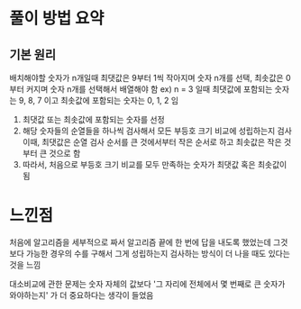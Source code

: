 # 풀이 방법 요약
## 기본 원리 
배치해야할 숫자가 n개일때 최댓값은 9부터 1씩 작아지며 숫자 n개를 선택, 최솟값은 0부터 커지며 숫자 n개를 선택해서 배열해야 함
    ex) n = 3 일때 최댓값에 포함되는 숫자는 9, 8, 7 이고 최솟값에 포함되는 숫자는 0, 1, 2 임
1. 최댓값 또는 최솟값에 포함되는 숫자를 선정
2. 해당 숫자들의 순열들을 하나씩 검사해서 모든 부등호 크기 비교에 성립하는지 검사
    이때, 최댓값은 순열 검사 순서를 큰 것에서부터 작은 순서로 하고 최솟값은 작은 것부터 큰 것으로 함
3. 따라서, 처음으로 부등호 크기 비교를 모두 만족하는 숫자가 최댓값 혹은 최솟값이 됨

# 느낀점
처음에 알고리즘을 세부적으로 짜서 알고리즘 끝에 한 번에 답을 내도록 했었는데
그것보다 가능한 경우의 수를 구해서 그게 성립하는지 검사하는 방식이 더 나을 때도 있다는 것을 느낌

대소비교에 관한 문제는 숫자 자체의 값보다 '그 자리에 전체에서 몇 번째로 큰 숫자가 와야하는지' 가
더 중요하다는 생각이 들었음